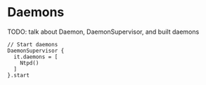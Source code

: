# Daemons

TODO: talk about Daemon, DaemonSupervisor, and built daemons

    // Start daemons
    DaemonSupervisor {
      it.daemons = [
        Ntpd()
      ]
    }.start
